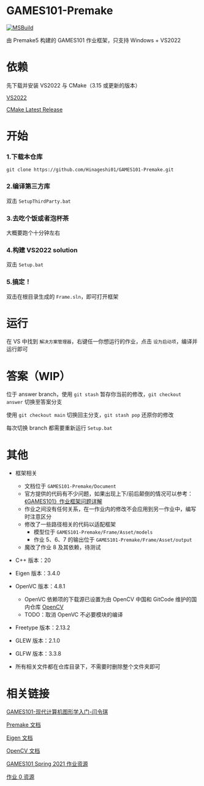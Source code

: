 # GAMES101-Premake
[![MSBuild](https://github.com/Hinageshi01/GAMES101-Premake/actions/workflows/msbuild.yml/badge.svg?branch=main)](https://github.com/Hinageshi01/GAMES101-Premake/actions/workflows/msbuild.yml)

由 Premake5 构建的 GAMES101 作业框架，只支持 Windows + VS2022

# 依赖
先下载并安装 VS2022 与 CMake（3.15 或更新的版本）

[VS2022](https://visualstudio.microsoft.com/zh-hans/downloads/)

[CMake Latest Release](https://cmake.org/download/)

# 开始
### 1.下载本仓库
`git clone https://github.com/Hinageshi01/GAMES101-Premake.git`

### 2.编译第三方库
双击 `SetupThirdParty.bat`

### 3.去吃个饭或者泡杯茶
大概要跑个十分钟左右

### 4.构建 VS2022 solution
双击 `Setup.bat`

### 5.搞定！
双击在根目录生成的 `Frame.sln`，即可打开框架

# 运行
在 VS 中找到 `解决方案管理器`，右键任一你想运行的作业，点击 `设为启动项`，编译并运行即可

# 答案（WIP）
位于 answer branch，使用 `git stash` 暂存你当前的修改，`git checkout answer` 切换至答案分支

使用 `git checkout main` 切换回主分支，`git stash pop` 还原你的修改

每次切换 branch 都需要重新运行 `Setup.bat`

# 其他
- 框架相关
  - 文档位于 `GAMES101-Premake/Document`
  - 官方提供的代码有不少问题，如果出现上下/前后颠倒的情况可以参考：[《GAMES101》作业框架问题详解](https://zhuanlan.zhihu.com/p/509902950)
  - 作业之间没有任何关系，在一作业内的修改不会应用到另一作业中，编写时注意区分
  - 修改了一些路径相关的代码以适配框架
    - 模型位于 `GAMES101-Premake/Frame/Asset/models`
    - 作业 5、6、7 的输出位于 `GAMES101-Premake/Frame/Asset/output`
  - 魔改了作业 8 及其依赖，待测试

- C++ 版本：20

- Eigen 版本：3.4.0

- OpenVC 版本：4.8.1
  - OpenVC 依赖项的下载源已设置为由 OpenCV 中国和 GitCode 维护的国内仓库 [OpenCV](https://gitcode.net/opencv/opencv)
  - TODO：取消 OpenVC 不必要模块的编译

- Freetype 版本：2.13.2

- GLEW 版本：2.1.0

- GLFW 版本：3.3.8

- 所有相关文件都在仓库目录下，不需要时删除整个文件夹即可

# 相关链接
[GAMES101-现代计算机图形学入门-闫令琪](https://www.bilibili.com/video/BV1X7411F744/)

[Premake 文档](https://premake.github.io/)

[Eigen 文档](https://eigen.tuxfamily.org/dox/)

[OpenCV 文档](https://docs.opencv.org/4.8.0/index.html)

[GAMES101 Spring 2021 作业资源](https://games-cn.org/forums/topic/s2021-games101-zuoyehuizong/)

[作业 0 资源](https://github.com/slicol/Games101-Homework-Win)
